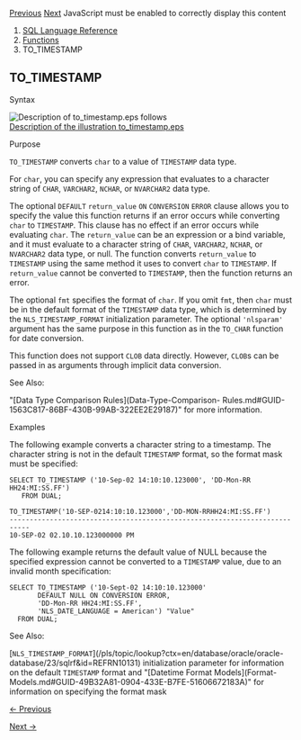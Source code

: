 [Previous](TO_SINGLE_BYTE.md) [Next](TO_TIMESTAMP_TZ.md) JavaScript must
be enabled to correctly display this content

  1. [SQL Language Reference ](index.md)
  2. [Functions](Functions.md)
  3. TO_TIMESTAMP 

## TO_TIMESTAMP

Syntax

![Description of to_timestamp.eps
follows](https://docs.oracle.com/en/database/oracle/oracle-database/23/sqlrf/img/to_timestamp.gif)  
[Description of the illustration to_timestamp.eps](img_text/to_timestamp.md)

Purpose

`TO_TIMESTAMP` converts `char` to a value of `TIMESTAMP` data type.

For `char`, you can specify any expression that evaluates to a character
string of `CHAR`, `VARCHAR2`, `NCHAR`, or `NVARCHAR2` data type.

The optional `DEFAULT` `return_value` `ON` `CONVERSION` `ERROR` clause allows
you to specify the value this function returns if an error occurs while
converting `char` to `TIMESTAMP`. This clause has no effect if an error occurs
while evaluating `char`. The `return_value` can be an expression or a bind
variable, and it must evaluate to a character string of `CHAR`, `VARCHAR2`,
`NCHAR`, or `NVARCHAR2` data type, or null. The function converts
`return_value` to `TIMESTAMP` using the same method it uses to convert `char`
to `TIMESTAMP`. If `return_value` cannot be converted to `TIMESTAMP`, then the
function returns an error.

The optional `fmt` specifies the format of `char`. If you omit `fmt`, then
`char` must be in the default format of the `TIMESTAMP` data type, which is
determined by the `NLS_TIMESTAMP_FORMAT` initialization parameter. The
optional `'nlsparam'` argument has the same purpose in this function as in the
`TO_CHAR` function for date conversion.

This function does not support `CLOB` data directly. However, `CLOB`s can be
passed in as arguments through implicit data conversion.

See Also:

"[Data Type Comparison Rules](Data-Type-Comparison-
Rules.md#GUID-1563C817-86BF-430B-99AB-322EE2E29187)" for more information.

Examples

The following example converts a character string to a timestamp. The
character string is not in the default `TIMESTAMP` format, so the format mask
must be specified:

    
    
    SELECT TO_TIMESTAMP ('10-Sep-02 14:10:10.123000', 'DD-Mon-RR HH24:MI:SS.FF')
       FROM DUAL;
    
    TO_TIMESTAMP('10-SEP-0214:10:10.123000','DD-MON-RRHH24:MI:SS.FF')
    ---------------------------------------------------------------------------
    10-SEP-02 02.10.10.123000000 PM

The following example returns the default value of NULL because the specified
expression cannot be converted to a `TIMESTAMP` value, due to an invalid month
specification:

    
    
    SELECT TO_TIMESTAMP ('10-Sept-02 14:10:10.123000'
           DEFAULT NULL ON CONVERSION ERROR,
           'DD-Mon-RR HH24:MI:SS.FF',
           'NLS_DATE_LANGUAGE = American') "Value"
      FROM DUAL;

See Also:

[`NLS_TIMESTAMP_FORMAT`](/pls/topic/lookup?ctx=en/database/oracle/oracle-
database/23/sqlrf&id=REFRN10131) initialization parameter for information on
the default `TIMESTAMP` format and "[Datetime Format Models](Format-
Models.md#GUID-49B32A81-0904-433E-B7FE-51606672183A)" for information on
specifying the format mask


[← Previous](TO_SINGLE_BYTE.md)

[Next →](TO_TIMESTAMP_TZ.md)
